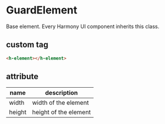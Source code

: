 # GuardElement

Base element. Every Harmony UI component inherits this class.

## custom tag

```html
<h-element></h-element>
```
## attribute

| name     | description                                        |
| -------- | ------------------------------------------- |
| width | width of the element 
| height | height of the element |
